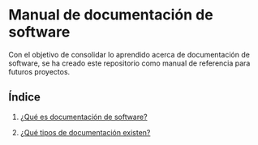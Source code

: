 # Manual de documentación de software

Con el objetivo de consolidar lo aprendido acerca de documentación de software, se ha creado este repositorio como manual de referencia para futuros proyectos.

## Índice

1. [¿Qué es documentación de software?](definición.md)

2. [¿Qué tipos de documentación existen?](tipos.md)

